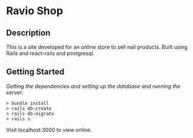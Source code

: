 # Ravio Shop

## Description

This is a site developed for an online store to sell nail products.  Built using Rails and react-rails and postgresql.

## Getting Started

*Getting the dependencies and setting up the database and running the server:*

```
> bundle install
> rails db:create
> rails db:migrate
> rails s
```
Visit localhost:3000 to view online.
